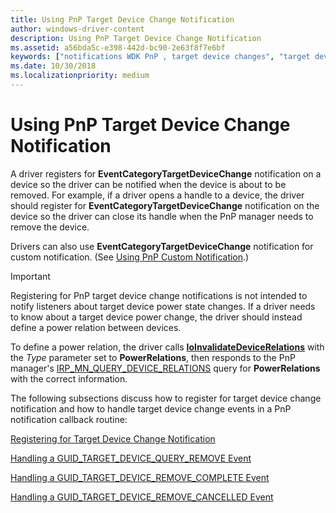 ```yaml
---
title: Using PnP Target Device Change Notification
author: windows-driver-content
description: Using PnP Target Device Change Notification
ms.assetid: a56bda5c-e398-442d-bc90-2e63f8f7e6bf
keywords: ["notifications WDK PnP , target device changes", "target device change notifications WDK PnP", "EventCategoryTargetDeviceChange notification"]
ms.date: 10/30/2018
ms.localizationpriority: medium
---
```


# Using PnP Target Device Change Notification

A driver registers for **EventCategoryTargetDeviceChange** notification on a device so the driver can be notified when the device is about to be removed. For example, if a driver opens a handle to a device, the driver should register for **EventCategoryTargetDeviceChange** notification on the device so the driver can close its handle when the PnP manager needs to remove the device.

Drivers can also use **EventCategoryTargetDeviceChange** notification for custom notification. (See [Using PnP Custom Notification](using-pnp-custom-notification.md).)

> [!IMPORTANT]
> Registering for PnP target device change notifications is not intended to notify listeners about target device power state changes. If a driver needs to know about a target device power change, the driver should instead define a power relation between devices. 
>
> To define a power relation, the driver calls [**IoInvalidateDeviceRelations**](https://docs.microsoft.com/windows-hardware/drivers/ddi/content/wdm/nf-wdm-ioinvalidatedevicerelations) with the *Type* parameter set to **PowerRelations**, then responds to the PnP manager's [IRP_MN_QUERY_DEVICE_RELATIONS](irp-mn-query-device-relations.md) query for **PowerRelations** with the correct information.

The following subsections discuss how to register for target device change notification and how to handle target device change events in a PnP notification callback routine:

[Registering for Target Device Change Notification](registering-for-target-device-change-notification.md)

[Handling a GUID\_TARGET\_DEVICE\_QUERY\_REMOVE Event](handling-a-guid-target-device-query-remove-event.md)

[Handling a GUID\_TARGET\_DEVICE\_REMOVE\_COMPLETE Event](handling-a-guid-target-device-remove-complete-event.md)

[Handling a GUID\_TARGET\_DEVICE\_REMOVE\_CANCELLED Event](handling-a-guid-target-device-remove-cancelled-event.md)

 

 




